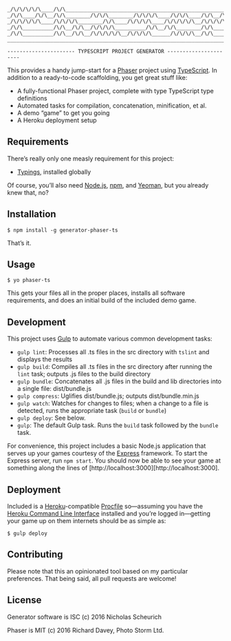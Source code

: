 ```
_/\/\/\/\/\____/\/\_______________________________________________________
_/\/\____/\/\__/\/\________/\/\/\________/\/\/\/\____/\/\/\____/\/\__/\/\_
_/\/\/\/\/\____/\/\/\/\________/\/\____/\/\/\/\____/\/\/\/\/\__/\/\/\/\___
_/\/\__________/\/\__/\/\__/\/\/\/\__________/\/\__/\/\________/\/\_______
_/\/\__________/\/\__/\/\__/\/\/\/\/\__/\/\/\/\______/\/\/\/\__/\/\_______
__________________________________________________________________________

---------------------- TYPESCRIPT PROJECT GENERATOR ----------------------
```

This provides a handy jump-start for a [Phaser][1] project using [TypeScript][2].
In addition to a ready-to-code scaffolding, you get great stuff like:

- A fully-functional Phaser project, complete with type TypeScript type definitions
- Automated tasks for compilation, concatenation, minification, et al.
- A demo “game” to get you going
- A Heroku deployment setup

## Requirements

There’s really only one measly requirement for this project:

- [Typings][5], installed globally

Of course, you’ll also need [Node.js][3], [npm][4], and [Yeoman][11], but you
already knew that, no?

## Installation

    $ npm install -g generator-phaser-ts

That’s it.

## Usage

    $ yo phaser-ts
    
This gets your files all in the proper places, installs all software
requirements, and does an initial build of the included demo game.

## Development

This project uses [Gulp][6] to automate various common development tasks:

- `gulp lint`: Processes all .ts files in the src directory with `tslint` and
  displays the results
- `gulp build`: Compiles all .ts files in the src directory after running the
  `lint` task; outputs .js files to the build directory
- `gulp bundle`: Concatenates all .js files in the build and lib directories
  into a single file: dist/bundle.js
- `gulp compress`: Uglifies dist/bundle.js; outputs dist/bundle.min.js
- `gulp watch`: Watches for changes to files; when a change to a file is
  detected, runs the appropriate task (`build` or `bundle`)
- `gulp deploy`: See below.
- `gulp`: The default Gulp task. Runs the `build` task followed by the `bundle`
  task.

For convenience, this project includes a basic Node.js application that serves
up your games courtesy of the [Express][7] framework. To start the Express
server, run `npm start`. You should now be able to see your game at something
along the lines of [http://localhost:3000][http://localhost:3000].

## Deployment

Included is a [Heroku][8]-compatible [Procfile][9] so—assuming you have the
[Heroku Command Line Interface][9] installed and you’re logged in—getting
your game up on them internets should be as simple as:

    $ gulp deploy
    
## Contributing

Please note that this an opinionated tool based on my particular preferences.
That being said, all pull requests are welcome!

## License

Generator software is ISC (c) 2016 Nicholas Scheurich

Phaser is MIT (c) 2016 Richard Davey, Photo Storm Ltd.


[1]: http://phaser.io/
[2]: https://www.typescriptlang.org/
[3]: https://nodejs.org/en/
[4]: https://www.npmjs.com/
[5]: https://github.com/typings/typings
[6]: http://gulpjs.com/
[7]: https://expressjs.com/
[8]: https://www.heroku.com/
[9]: https://devcenter.heroku.com/articles/procfile
[10]: https://devcenter.heroku.com/articles/heroku-command-line
[11]: http://yeoman.io/
